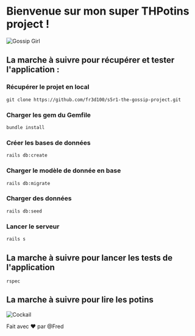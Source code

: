 Bienvenue sur mon super THPotins project !
======
![Gossip Girl](https://upload.wikimedia.org/wikipedia/commons/8/8c/Gossip_Girl_title_card.jpg)

## La marche à suivre pour récupérer et tester l'application :

### Récupérer le projet en local
```
git clone https://github.com/fr3d100/s5r1-the-gossip-project.git
```
### Charger les gem du Gemfile
```
bundle install
```
### Créer les bases de données
```
rails db:create
```
### Charger le modèle de donnée en base
```
rails db:migrate
```
### Charger des données
```
rails db:seed
```

### Lancer le serveur
```
rails s
```
## La marche à suivre pour lancer les tests de l'application
```
rspec
```
## La marche à suivre pour lire les potins
![Cockail](https://media.giphy.com/media/sxwR4d9Nx6HII/giphy.gif)


Fait avec :hearts: par @Fred
